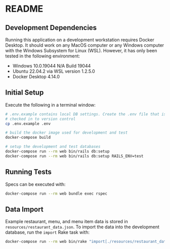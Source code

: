 # README

## Development Dependencies

Running this application on a development workstation requires Docker Desktop. It should work on any MacOS computer or any Windows computer with the Windows Subsystem for Linux (WSL). However, it has only been tested in the following environment:

- Windows 10.0.19044 N/A Build 19044
- Ubuntu 22.04.2 via WSL version 1.2.5.0
- Docker Desktop 4.14.0

## Initial Setup

Execute the following in a terminal window:

```bash
# .env.example contains local DB settings. Create the .env file that is not
# checked in to version control
cp .env.example .env

# build the docker image used for development and test
docker-compose build

# setup the development and test databases
docker-compose run --rm web bin/rails db:setup
docker-compose run --rm web bin/rails db:setup RAILS_ENV=test
```

## Running Tests

Specs can be executed with:

```bash
docker-compose run --rm web bundle exec rspec
```

## Data Import

Example restaurant, menu, and menu item data is stored in `resources/restaurant_data.json`. To import the data into the development database, run the `import` Rake task with:

```bash
docker-compose run --rm web bin/rake "import[./resources/restaurant_data.json]"
```

